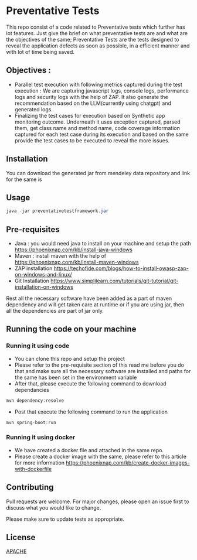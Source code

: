 # Preventative Tests

This repo consist of a code related to Preventative tests which further has lot features. Just give the brief on what preventative tests are and what are the objectives of the same; Preventative Tests are the tests designed to reveal the application defects as soon as possible, in a efficient manner and with lot of time being saved.
## Objectives :
- Parallel test execution with following metrics captured during the test execution : We are capturing javascript logs, console logs, performance logs and security logs with the help of ZAP. It also generate the recommendation based on the LLM(currently using chatgpt) and generated logs.
- Finalizing the test cases for execution based on Synthetic app monitoring outcome. Underneath it uses exception captured, parsed them, get class name and method name, code coverage information captured for each test case during its execution and based on the same provide the test cases to be executed to reveal the more issues.


## Installation

You can download the generated jar from mendeley data repository and link for the same is

## Usage

```java
java -jar preventativetestframework.jar
```

## Pre-requisites
- Java : you would need java to install on your machine and setup the path
https://phoenixnap.com/kb/install-java-windows
- Maven : install maven with the help of https://phoenixnap.com/kb/install-maven-windows
- ZAP installation
https://techofide.com/blogs/how-to-install-owasp-zap-on-windows-and-linux/
- Git Installation
https://www.simplilearn.com/tutorials/git-tutorial/git-installation-on-windows

Rest all the necessary software have been added as a part of maven dependency and will get taken care at runtime or if you are using jar, then all the dependencies are part of jar only.
## Running the code on your machine

### Running it using code
- You can clone this repo and setup the project
- Please refer to the pre-requisite section of this read me before you do that and make sure all the necessary software are installed and paths for the same has been set in the environment variable
- After that, please execute the following command to download dependancies
```java
mvn dependency:resolve
```
- Post that execute the following command to run the application
```java
mvn spring-boot:run
```
### Running it using docker
- We have created a docker file and attached in the same repo.
- Please create a docker image with the same, please refer to this article for more information 
https://phoenixnap.com/kb/create-docker-images-with-dockerfile

## Contributing

Pull requests are welcome. For major changes, please open an issue first
to discuss what you would like to change.

Please make sure to update tests as appropriate.

## License

[APACHE](https://www.apache.org/licenses/LICENSE-2.0)
